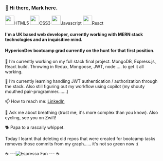 ### 👋 Hi there, Mark here.
<code><img height="30" src="https://raw.githubusercontent.com/dereknguyen269/dereknguyen269/master/images/html.png"></code>HTML5
<code><img height="30" src="https://raw.githubusercontent.com/dereknguyen269/dereknguyen269/master/images/css3.png"></code>CSS3
<code><img height="30" src="https://raw.githubusercontent.com/dereknguyen269/dereknguyen269/master/images/js.png"></code>Javascript
<code><img height="30" src="https://raw.githubusercontent.com/dereknguyen269/dereknguyen269/master/images/reactjs.png"></code>React
#### I'm a UK based web developer, currently working with MERN stack technologies and an inquisitive mind.
#### HyperionDev bootcamp grad currently on the hunt for that first position.

🔭 I’m currently working on my full stack final project. MongoDB, Express.js, React build. Throwing in Redux, Mongoose, JWT, node..... to get it all working.

🌱 I’m currently learning handling JWT authentication / authorization through the stack. Also still figuring out my workflow using copilot (my shouty mouthed pair-programmer.......) 

📫 How to reach me: [LinkedIn](https://www.linkedin.com/in/mark-ivkovic-68822474/)

💬 Ask me about breathing (trust me, it's more complex than you know). Also cycling, see you on Zwift!

🐕 Papa to a rascally whippet. 

Today I learnt that deleting old repos that were created for bootcamp tasks removes those commits from my graph...... it's not so green now :(

☕️ ---![Espresso Fan](https://images.unsplash.com/photo-1515335352276-2fa88c590bb3?ixlib=rb-4.0.3&ixid=MnwxMjA3fDB8MHxwaG90by1wYWdlfHx8fGVufDB8fHx8&auto=format&fit=crop&w=687&q=80) --- ☕️

<!--
**whippet-code/whippet-code** is a ✨ _special_ ✨ repository because its `README.md` (this file) appears on your GitHub profile.

Here are some ideas to get you started:

- 🔭 I’m currently working on ...
- 🌱 I’m currently learning ...
- 👯 I’m looking to collaborate on ...
- 🤔 I’m looking for help with ...
- 💬 Ask me about ...
- 📫 How to reach me: ...
- 😄 Pronouns: ...
- ⚡ Fun fact: ...
-->


